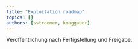 ```yaml
---
title: "Exploitation roadmap"
topics: []
authors: [sstroemer, kmaggauer]
---
```


Veröffentlichung nach Fertigstellung und Freigabe.
